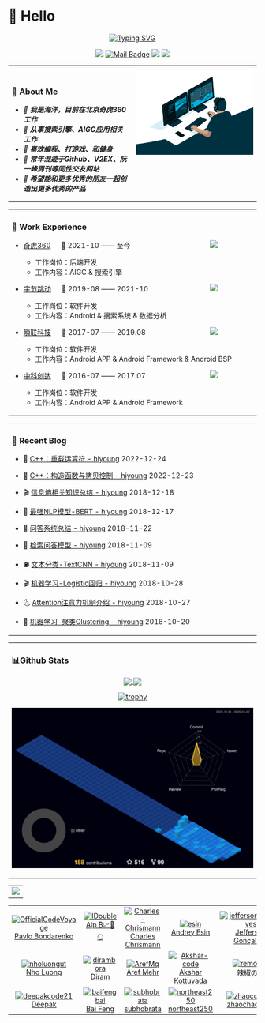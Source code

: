 #  🙋 Hello
 <div align="center">

[![Typing SVG](https://readme-typing-svg.demolab.com?font=Pacifico&pause=1000&center=true&vCenter=true&width=500&lines=%F0%9F%91%8B+Hi%EF%BC%8CI'm+Hiyoung;%E2%80%9C%E4%BA%BA%E7%94%9F%E4%BD%95%E6%89%80%E6%B1%82%EF%BC%8C%E8%B4%A2%E5%AF%8C%E5%92%8C%E8%87%AA%E7%94%B1%E2%80%9C+-+%E3%80%8A%E5%9F%BA%E7%9D%A3%E5%B1%B1%E4%BC%AF%E7%88%B5%E3%80%8B)](https://git.io/typing-svg)

</div>

  <div align="center">

[![](https://visitor-badge.laobi.icu/badge?page_id=hiyoung123)](https://visitor-badge.laobi.icu/badge?page_id=hiyoung123)
[![Mail Badge](https://img.shields.io/badge/-hiyoungliu@gmail.com-c14438?style=flat&logo=Gmail&logoColor=white&link=mailto:hiyoungliu@gmail.com)](mailto:hiyoungliu@gmail.com)
[![](https://img.shields.io/github/stars/hiyoung123?color=fefb7b&logo=Undertale)](https://github-readme-stats.vercel.app/api?username=hiyoung123&include_orgs=true&hide_title=false&hide_border=true&show_icons=true&include_all_commits=true&line_height=20&bg_color=0,EC6C6C,FFD479,FFFC79,73FA79&theme=graywhite&locale=cn)
[![](https://img.shields.io/github/followers/hiyoung123?color=27da6b&logo=Handshake)](https://github.com/hiyoung123?tab=followers)

  </div>

<table><tr><td valign="top" width="50%">
<br/>  

 ### 🤺 About Me

  - ***🔭 我是海洋，目前在北京奇虎360工作*** 
  - ***🌱 从事搜索引擎、AIGC应用相关工作***
  - ***🌱 喜欢编程、打游戏、和健身***
  - ***👯 常年混迹于Github、V2EX、阮一峰周刊等同性交友网站***
  - ***💬 希望能和更多优秀的朋友一起创造出更多优秀的产品***


</td><td valign="top" width="50%">
<div align="center">
   <img src="https://github.com/JesseAtSZ/JesseAtSZ.github.io/blob/main/img/site/code.gif?raw=true" align="center" style="width: 100%" />
</div>  
</td></tr></table>  
</p>

<table>
  <tr><td valign="top" width="2500">

### 🏢 Work Experience

<img align="right" width="88" src="https://bkimg.cdn.bcebos.com/pic/4034970a304e251fa3eea395a886c9177f3e5345?x-bce-process=image/format,f_auto/quality,Q_70/resize,m_lfit,limit_1,w_536" />

- [奇虎360](https://www.360.cn/) &emsp; 📌 2021-10 —— 至今

  - 工作岗位：后端开发
  - 工作内容：AIGC & 搜索引擎

<img align="right" width="88" src="https://bkimg.cdn.bcebos.com/pic/21a4462309f79052982293b04fa4c0ca7bcb0b467fbf?x-bce-process=image/format,f_auto/quality,Q_70/resize,m_lfit,limit_1,w_536" />

- [字节跳动](https://www.bytedance.com/) &emsp; 📌 2019-08 —— 2021-10

  - 工作岗位：软件开发
  - 工作内容：Android & 搜索系统 & 数据分析

<img align="right" width="88" src="https://bkimg.cdn.bcebos.com/pic/0e2442a7d933c895afe5ccf8da1373f08302009d?x-bce-process=image/format,f_auto/quality,Q_70/resize,m_lfit,limit_1,w_536" />

- [瞬联科技](https://www.nio.cn/) &emsp; 📌 2017-07 —— 2019.08

  - 工作岗位：软件开发
  - 工作内容：Android APP & Android Framework & Android BSP
 
<img align="right" width="88" src="https://gimg3.baidu.com/topone/src=https%3A%2F%2Fbkimg.cdn.bcebos.com%2Fsmart%2Fac6eddc451da81cb39dbf2f82e30c7160924ab189bf2-bkimg-process%2Cv_1%2Crw_1%2Crh_1%2Cmaxl_800%2Cpad_1%3Fx-bce-process%3Dimage%2Fresize%2Cm_pad%2Cw_348%2Ch_348%2Ccolor_ffffff&refer=http%3A%2F%2Fwww.baidu.com&app=2011&size=f200,200&n=0&g=0n&er=404&q=75&fmt=auto&maxorilen2heic=2000000?sec=1727802000&t=6de61b6b637b14ab78036090d499a44e" />
 
- [中科创达](https://www.nio.cn/) &emsp; 📌 2016-07 —— 2017.07

  - 工作岗位：软件开发
  - 工作内容：Android APP & Android Framework

</td></tr>
</table>
</p>
<table>
 <tr><td valign="top" width="2500">
  
### 📃 Recent Blog

  <!-- BLOG-POST-LIST:START -->
- 🦣 [C++：重载运算符 - hiyoung](https://www.cnblogs.com/hiyoung/p/17003416.html)  2022-12-24  

- 🫶 [C++：构造函数与拷贝控制 - hiyoung](https://www.cnblogs.com/hiyoung/p/16978252.html)  2022-12-23  

- 🎬 [信息熵相关知识总结 - hiyoung](https://www.cnblogs.com/hiyoung/p/10139185.html)  2018-12-18  

- 🫣 [最强NLP模型-BERT - hiyoung](https://www.cnblogs.com/hiyoung/p/10132560.html)  2018-12-17  

- 🙉 [问答系统总结 - hiyoung](https://www.cnblogs.com/hiyoung/p/10000415.html)  2018-11-22  

- 💪 [检索问答模型 - hiyoung](https://www.cnblogs.com/hiyoung/p/9935852.html)  2018-11-09  

- ⛽️ [文本分类-TextCNN - hiyoung](https://www.cnblogs.com/hiyoung/p/9933230.html)  2018-11-09  

- 🎬 [机器学习-Logistic回归 - hiyoung](https://www.cnblogs.com/hiyoung/p/9866542.html)  2018-10-28  

- 🌜 [Attention注意力机制介绍 - hiyoung](https://www.cnblogs.com/hiyoung/p/9860561.html)  2018-10-27  

- 🦅 [机器学习-聚类Clustering - hiyoung](https://www.cnblogs.com/hiyoung/p/9821589.html)  2018-10-20  
<!-- BLOG-POST-LIST:END -->

 </td></tr>
</table>
</p>
<table>
 <tr><td valign="top" width="2500">
  
  ### 📊Github Stats
  <div align="center">
  <a href="https://github.com/hiyoung123/github-readme-stats">
    <img align="center" src="https://github-readme-stats.vercel.app/api?username=hiyoung123&count_private=true&show_icons=true&theme=city_lights&line_height=20" />
  </a>
  <a href="https://github.com/hiyoung123/github-readme-stats">
     <img align="center" src="https://github-readme-stats.vercel.app/api/top-langs/?username=hiyoung123&layout=compact&theme=city_lights" />
</a>
  </div>
  </p>

<div align="center">
 
 [![trophy](https://github-profile-trophy.vercel.app/?username=hiyoung123&theme=nord)](https://github.com/ryo-ma/github-profile-trophy)

</div>
</p>
  
![](./profile-3d-contrib/profile-night-view.svg)



 </td></tr>
</table>


<table>
  <tr>
    <td>
      <picture>
        <source media="(prefers-color-scheme: dark)" srcset="https://github-readme-activity-graph.vercel.app/graph?username=hiyoung123&theme=xcode&bg_color=FF000000&hide_border=true" />
        <source media="(prefers-color-scheme: light)" srcset="https://github-readme-activity-graph.vercel.app/graph?username=hiyoung123&theme=xcode&bg_color=FF000000&color=000000&hide_border=true" />
        <img src="https://github-readme-activity-graph.vercel.app/graph?username=hiyoung123&theme=xcode&bg_color=FF000000&hide_border=true" />
      </picture>
  </tr>
</table>

<!--ACTION_START_FLAG:github-followers-->
<table>
  <tr>
    <td align="center">
        <a href="https://github.com/OfficialCodeVoyage">
            <img src="https://avatars2.githubusercontent.com/u/72575602" width="100px;" alt="OfficialCodeVoyage"/>
        </a>
        <br />
        <a href="https://github.com/OfficialCodeVoyage">Pavlo Bondarenko</a>
    </td>
    <td align="center">
        <a href="https://github.com/IDouble">
            <img src="https://avatars2.githubusercontent.com/u/18186995" width="100px;" alt="IDouble"/>
        </a>
        <br />
        <a href="https://github.com/IDouble">Alp ₿📈🚀🌕</a>
    </td>
    <td align="center">
        <a href="https://github.com/Charles-Chrismann">
            <img src="https://avatars2.githubusercontent.com/u/78157563" width="100px;" alt="Charles-Chrismann"/>
        </a>
        <br />
        <a href="https://github.com/Charles-Chrismann">Charles Chrismann</a>
    </td>
    <td align="center">
        <a href="https://github.com/esin">
            <img src="https://avatars2.githubusercontent.com/u/69767" width="100px;" alt="esin"/>
        </a>
        <br />
        <a href="https://github.com/esin">Andrey Esin</a>
    </td>
    <td align="center">
        <a href="https://github.com/jeffersongoncalves">
            <img src="https://avatars2.githubusercontent.com/u/411493" width="100px;" alt="jeffersongoncalves"/>
        </a>
        <br />
        <a href="https://github.com/jeffersongoncalves">Jefferson Gonçalves</a>
    </td>
    <td align="center">
        <a href="https://github.com/warmice71">
            <img src="https://avatars2.githubusercontent.com/u/136490321" width="100px;" alt="warmice71"/>
        </a>
        <br />
        <a href="https://github.com/warmice71">Backend and Frontend Developer, and BlockChain developer</a>
    </td>
    <td align="center">
        <a href="https://github.com/JCSIVO">
            <img src="https://avatars2.githubusercontent.com/u/104387283" width="100px;" alt="JCSIVO"/>
        </a>
        <br />
        <a href="https://github.com/JCSIVO">JCSIVO</a>
    </td>
  </tr>
  <tr>
    <td align="center">
        <a href="https://github.com/nholuongut">
            <img src="https://avatars2.githubusercontent.com/u/58627821" width="100px;" alt="nholuongut"/>
        </a>
        <br />
        <a href="https://github.com/nholuongut">Nho Luong</a>
    </td>
    <td align="center">
        <a href="https://github.com/dirambora">
            <img src="https://avatars2.githubusercontent.com/u/42798758" width="100px;" alt="dirambora"/>
        </a>
        <br />
        <a href="https://github.com/dirambora">Diram</a>
    </td>
    <td align="center">
        <a href="https://github.com/ArefMq">
            <img src="https://avatars2.githubusercontent.com/u/10897992" width="100px;" alt="ArefMq"/>
        </a>
        <br />
        <a href="https://github.com/ArefMq">Aref Mehr</a>
    </td>
    <td align="center">
        <a href="https://github.com/Akshar-code">
            <img src="https://avatars2.githubusercontent.com/u/59618640" width="100px;" alt="Akshar-code"/>
        </a>
        <br />
        <a href="https://github.com/Akshar-code">Akshar Kottuvada</a>
    </td>
    <td align="center">
        <a href="https://github.com/removeif">
            <img src="https://avatars2.githubusercontent.com/u/10427139" width="100px;" alt="removeif"/>
        </a>
        <br />
        <a href="https://github.com/removeif">辣椒の酱</a>
    </td>
    <td align="center">
        <a href="https://github.com/MdRashid62">
            <img src="https://avatars2.githubusercontent.com/u/55427374" width="100px;" alt="MdRashid62"/>
        </a>
        <br />
        <a href="https://github.com/MdRashid62">Muhammad Rashid</a>
    </td>
    <td align="center">
        <a href="https://github.com/rangola">
            <img src="https://avatars2.githubusercontent.com/u/46086727" width="100px;" alt="rangola"/>
        </a>
        <br />
        <a href="https://github.com/rangola">Goran</a>
    </td>
  </tr>
  <tr>
    <td align="center">
        <a href="https://github.com/deepakcode21">
            <img src="https://avatars2.githubusercontent.com/u/143344721" width="100px;" alt="deepakcode21"/>
        </a>
        <br />
        <a href="https://github.com/deepakcode21">Deepak</a>
    </td>
    <td align="center">
        <a href="https://github.com/baifengbai">
            <img src="https://avatars2.githubusercontent.com/u/17536662" width="100px;" alt="baifengbai"/>
        </a>
        <br />
        <a href="https://github.com/baifengbai">Bai Feng</a>
    </td>
    <td align="center">
        <a href="https://github.com/subhobrata">
            <img src="https://avatars2.githubusercontent.com/u/33755814" width="100px;" alt="subhobrata"/>
        </a>
        <br />
        <a href="https://github.com/subhobrata">subhobrata</a>
    </td>
    <td align="center">
        <a href="https://github.com/northeast250">
            <img src="https://avatars2.githubusercontent.com/u/8563833" width="100px;" alt="northeast250"/>
        </a>
        <br />
        <a href="https://github.com/northeast250">northeast250</a>
    </td>
    <td align="center">
        <a href="https://github.com/zhaocc1106">
            <img src="https://avatars2.githubusercontent.com/u/26559935" width="100px;" alt="zhaocc1106"/>
        </a>
        <br />
        <a href="https://github.com/zhaocc1106">zhaochaochao</a>
    </td>
    <td align="center">
        <a href="https://github.com/MadhawaRathnayaka">
            <img src="https://avatars2.githubusercontent.com/u/102204921" width="100px;" alt="MadhawaRathnayaka"/>
        </a>
        <br />
        <a href="https://github.com/MadhawaRathnayaka">Madhawa Lakshan</a>
    </td>
    <td align="center">
        <a href="https://github.com/BarryZM">
            <img src="https://avatars2.githubusercontent.com/u/26347137" width="100px;" alt="BarryZM"/>
        </a>
        <br />
        <a href="https://github.com/BarryZM">BarryZM</a>
    </td>
  </tr>
</table>
<!--ACTION_END_FLAG:github-followers-->
